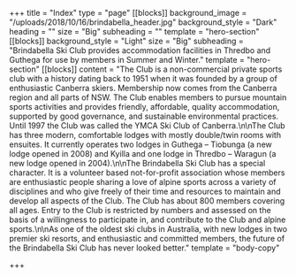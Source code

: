+++
title = "Index"
type = "page"
[[blocks]]
background_image = "/uploads/2018/10/16/brindabella_header.jpg"
background_style = "Dark"
heading = ""
size = "Big"
subheading = ""
template = "hero-section"
[[blocks]]
background_style = "Light"
size = "Big"
subheading = "Brindabella Ski Club provides accommodation facilities in Thredbo and Guthega for use by members in Summer and Winter."
template = "hero-section"
[[blocks]]
content = "The Club is a non-commercial private  sports club with a history dating back to 1951 when it was founded by a  group of enthusiastic Canberra skiers. Membership now comes from the  Canberra region and all parts of NSW. The Club enables members to pursue  mountain sports activities and provides friendly, affordable, quality  accommodation, supported by good governance, and sustainable  environmental practices. Until 1997 the Club was called the YMCA Ski  Club of Canberra.\n\nThe Club has three modern, comfortable lodges with mostly double/twin  rooms with ensuites. It currently operates two lodges in Guthega –  Tiobunga (a new lodge opened in 2008) and Kyilla and one lodge in  Thredbo – Waragun (a new lodge opened in 2004).\n\nThe Brindabella Ski Club has a special character. It is a volunteer  based not-for-profit association whose members are enthusiastic people  sharing a love of alpine sports across a variety of disciplines and who  give freely of their time and resources to maintain and develop all  aspects of the Club. The Club has about 800 members covering all ages.  Entry to the Club is restricted by numbers and assessed on the basis of a  willingness to participate in, and contribute to the Club and alpine  sports.\n\nAs one of the oldest ski clubs in Australia, with new lodges in two  premier ski resorts, and enthusiastic and committed members, the future  of the Brindabella Ski Club has never looked better."
template = "body-copy"

+++

